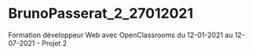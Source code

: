 # BrunoPasserat_2_27012021
Formation développeur Web avec OpenClassrooms du 12-01-2021 au 12-07-2021 - Projet 2
